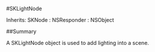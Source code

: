 #SKLightNode

Inherits: SKNode : NSResponder : NSObject

##Summary

A SKLightNode object is used to add lighting into a scene.